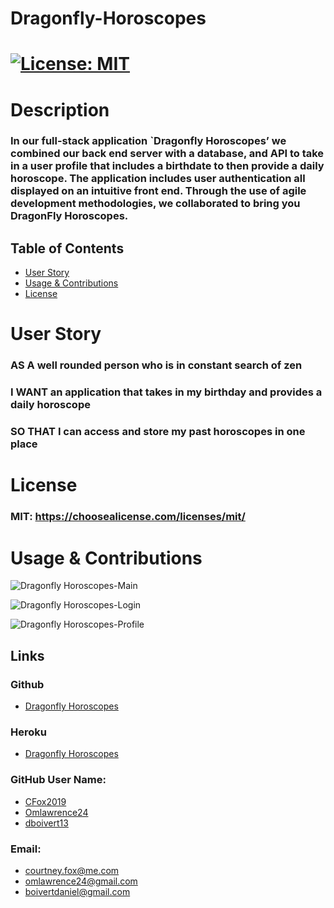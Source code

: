 
# Dragonfly-Horoscopes
# [![License: MIT](https://img.shields.io/badge/License-MIT-yellow.svg)](https://opensource.org/licenses/MIT)
# Description
### In our full-stack application `Dragonfly Horoscopes’ we combined  our back end server with a database, and API to take in a user profile that includes a birthdate to then provide a daily horoscope.  The application includes user authentication all displayed on an intuitive front end. Through the use of agile development methodologies, we collaborated to bring you DragonFly Horoscopes.

## Table of Contents
* [User Story](#userStory)
* [Usage & Contributions](#Contributions)
* [License](#License)
# User Story
### AS A well rounded person who is in constant search of zen
### I WANT an application that takes in my birthday and provides a daily horoscope
### SO THAT I can access and store my past horoscopes in one place

# License
### MIT: https://choosealicense.com/licenses/mit/

# Usage & Contributions
![Dragonfly Horoscopes-Main](public/assets/dragonflyHoroscopes.png)

![Dragonfly Horoscopes-Login](public/assets/dragonflyHoroscopesLogin.png)

![Dragonfly Horoscopes-Profile](public/assets/dragonflyHoroscopesProfile.png)

## Links
### Github
* [Dragonfly Horoscopes](https://github.com/CFox2019/)

### Heroku
* [Dragonfly Horoscopes](https://dragonfly-horoscopes.herokuapp.com/)
### GitHub User Name:
* [CFox2019](https://github.com/CFox2019)
* [Omlawrence24](https://github.com/Omlawrence24)
* [dboivert13](https://github.com/dboivert13])
### Email:
* courtney.fox@me.com
* omlawrence24@gmail.com
* boivertdaniel@gmail.com